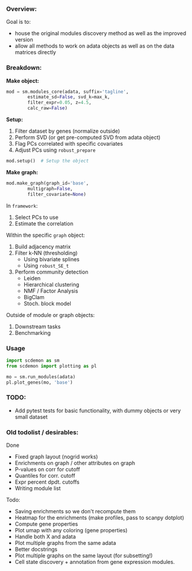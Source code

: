 ### Overview:
Goal is to:
- house the original modules discovery method as well as the improved version
- allow all methods to work on adata objects as well as on the data matrices directly


### Breakdown:
**Make object:**
```python
mod = sm.modules_core(adata, suffix='tagline',
        estimate_sd=False, svd_k=max_k,
        filter_expr=0.05, z=4.5, 
        calc_raw=False)
```

**Setup:**
1. Filter dataset by genes (normalize outside)
2. Perform SVD (or get pre-computed SVD from adata object)
3. Flag PCs correlated with specific covariates
4. Adjust PCs using `robust_prepare`
```python
mod.setup()  # Setup the object
```

**Make graph:**
```python
mod.make_graph(graph_id='base',
        multigraph=False,
        filter_covariate=None)
```
In `framework`:
1. Select PCs to use
2. Estimate the correlation

Within the specific `graph` object:
1. Build adjacency matrix
2. Filter k-NN (thresholding)
    * Using bivariate splines
    * Using `robust_SE_t`
3. Perform community detection
    * Leiden
    * Hierarchical clustering
    * NMF / Factor Analysis
    * BigClam
    * Stoch. block model

Outside of module or graph objects:
1. Downstream tasks
2. Benchmarking


### Usage
```python
import scdemon as sm
from scdemon import plotting as pl

mo = sm.run_modules(adata)
pl.plot_genes(mo, 'base')

```

### TODO:
- Add pytest tests for basic functionality, with dummy objects or very small dataset


### Old todolist / desirables:
Done
- Fixed graph layout (nogrid works)
- Enrichments on graph / other attributes on graph
- P-values on corr for cutoff
- Quantiles for corr. cutoff
- Expr percent dpdt. cutoffs
- Writing module list

Todo:
- Saving enrichments so we don't recompute them
- Heatmap for the enrichments (make profiles, pass to scanpy dotplot)
- Compute gene properties
- Plot umap with any coloring (gene properties)
- Handle both X and adata
- Plot multiple graphs from the same adata
- Better docstrings
- Plot multiple graphs on the same layout (for subsetting!)
- Cell state discovery + annotation from gene expression modules.
